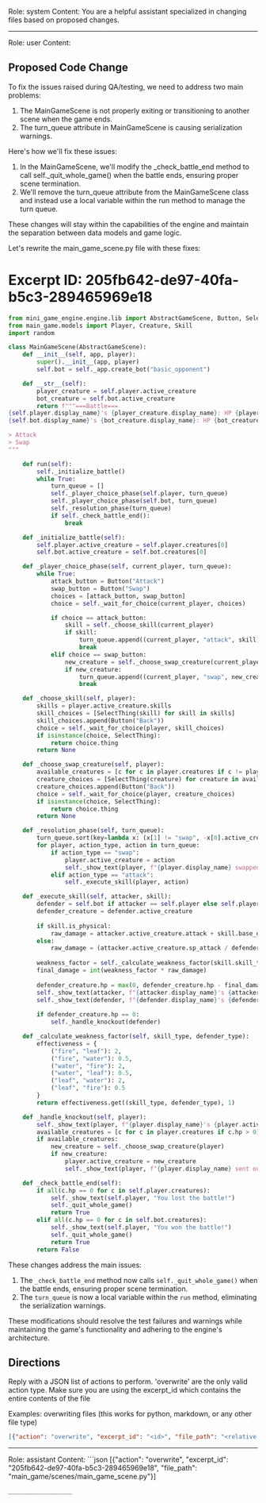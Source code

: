 Role: system
Content: You are a helpful assistant specialized in changing files based on proposed changes.
__________________
Role: user
Content: 
## Proposed Code Change
To fix the issues raised during QA/testing, we need to address two main problems:

1. The MainGameScene is not properly exiting or transitioning to another scene when the game ends.
2. The turn_queue attribute in MainGameScene is causing serialization warnings.

Here's how we'll fix these issues:

1. In the MainGameScene, we'll modify the _check_battle_end method to call self._quit_whole_game() when the battle ends, ensuring proper scene termination.
2. We'll remove the turn_queue attribute from the MainGameScene class and instead use a local variable within the run method to manage the turn queue.

These changes will stay within the capabilities of the engine and maintain the separation between data models and game logic.

Let's rewrite the main_game_scene.py file with these fixes:

# Excerpt ID: 205fb642-de97-40fa-b5c3-289465969e18
```python main_game/scenes/main_game_scene.py
from mini_game_engine.engine.lib import AbstractGameScene, Button, SelectThing
from main_game.models import Player, Creature, Skill
import random

class MainGameScene(AbstractGameScene):
    def __init__(self, app, player):
        super().__init__(app, player)
        self.bot = self._app.create_bot("basic_opponent")

    def __str__(self):
        player_creature = self.player.active_creature
        bot_creature = self.bot.active_creature
        return f"""===Battle===
{self.player.display_name}'s {player_creature.display_name}: HP {player_creature.hp}/{player_creature.max_hp}
{self.bot.display_name}'s {bot_creature.display_name}: HP {bot_creature.hp}/{bot_creature.max_hp}

> Attack
> Swap
"""

    def run(self):
        self._initialize_battle()
        while True:
            turn_queue = []
            self._player_choice_phase(self.player, turn_queue)
            self._player_choice_phase(self.bot, turn_queue)
            self._resolution_phase(turn_queue)
            if self._check_battle_end():
                break

    def _initialize_battle(self):
        self.player.active_creature = self.player.creatures[0]
        self.bot.active_creature = self.bot.creatures[0]

    def _player_choice_phase(self, current_player, turn_queue):
        while True:
            attack_button = Button("Attack")
            swap_button = Button("Swap")
            choices = [attack_button, swap_button]
            choice = self._wait_for_choice(current_player, choices)

            if choice == attack_button:
                skill = self._choose_skill(current_player)
                if skill:
                    turn_queue.append((current_player, "attack", skill))
                    break
            elif choice == swap_button:
                new_creature = self._choose_swap_creature(current_player)
                if new_creature:
                    turn_queue.append((current_player, "swap", new_creature))
                    break

    def _choose_skill(self, player):
        skills = player.active_creature.skills
        skill_choices = [SelectThing(skill) for skill in skills]
        skill_choices.append(Button("Back"))
        choice = self._wait_for_choice(player, skill_choices)
        if isinstance(choice, SelectThing):
            return choice.thing
        return None

    def _choose_swap_creature(self, player):
        available_creatures = [c for c in player.creatures if c != player.active_creature and c.hp > 0]
        creature_choices = [SelectThing(creature) for creature in available_creatures]
        creature_choices.append(Button("Back"))
        choice = self._wait_for_choice(player, creature_choices)
        if isinstance(choice, SelectThing):
            return choice.thing
        return None

    def _resolution_phase(self, turn_queue):
        turn_queue.sort(key=lambda x: (x[1] != "swap", -x[0].active_creature.speed))
        for player, action_type, action in turn_queue:
            if action_type == "swap":
                player.active_creature = action
                self._show_text(player, f"{player.display_name} swapped to {action.display_name}!")
            elif action_type == "attack":
                self._execute_skill(player, action)

    def _execute_skill(self, attacker, skill):
        defender = self.bot if attacker == self.player else self.player
        defender_creature = defender.active_creature
        
        if skill.is_physical:
            raw_damage = attacker.active_creature.attack + skill.base_damage - defender_creature.defense
        else:
            raw_damage = (attacker.active_creature.sp_attack / defender_creature.sp_defense) * skill.base_damage
        
        weakness_factor = self._calculate_weakness_factor(skill.skill_type, defender_creature.creature_type)
        final_damage = int(weakness_factor * raw_damage)
        
        defender_creature.hp = max(0, defender_creature.hp - final_damage)
        self._show_text(attacker, f"{attacker.display_name}'s {attacker.active_creature.display_name} used {skill.display_name}!")
        self._show_text(defender, f"{defender.display_name}'s {defender_creature.display_name} took {final_damage} damage!")
        
        if defender_creature.hp == 0:
            self._handle_knockout(defender)

    def _calculate_weakness_factor(self, skill_type, defender_type):
        effectiveness = {
            ("fire", "leaf"): 2,
            ("fire", "water"): 0.5,
            ("water", "fire"): 2,
            ("water", "leaf"): 0.5,
            ("leaf", "water"): 2,
            ("leaf", "fire"): 0.5
        }
        return effectiveness.get((skill_type, defender_type), 1)

    def _handle_knockout(self, player):
        self._show_text(player, f"{player.display_name}'s {player.active_creature.display_name} was knocked out!")
        available_creatures = [c for c in player.creatures if c.hp > 0]
        if available_creatures:
            new_creature = self._choose_swap_creature(player)
            if new_creature:
                player.active_creature = new_creature
                self._show_text(player, f"{player.display_name} sent out {new_creature.display_name}!")

    def _check_battle_end(self):
        if all(c.hp == 0 for c in self.player.creatures):
            self._show_text(self.player, "You lost the battle!")
            self._quit_whole_game()
            return True
        elif all(c.hp == 0 for c in self.bot.creatures):
            self._show_text(self.player, "You won the battle!")
            self._quit_whole_game()
            return True
        return False
```

These changes address the main issues:

1. The `_check_battle_end` method now calls `self._quit_whole_game()` when the battle ends, ensuring proper scene termination.
2. The `turn_queue` is now a local variable within the `run` method, eliminating the serialization warnings.

These modifications should resolve the test failures and warnings while maintaining the game's functionality and adhering to the engine's architecture.

## Directions
Reply with a JSON list of actions to perform. 'overwrite' are the only valid action type. 
Make sure you are using the excerpt_id which contains the entire contents of the file

Examples:
overwriting files (this works for python, markdown, or any other file type)
```json output_example1
[{"action": "overwrite", "excerpt_id": "<id>", "file_path": "<relative file path>"}]
```

__________________
Role: assistant
Content: ```json
[{"action": "overwrite", "excerpt_id": "205fb642-de97-40fa-b5c3-289465969e18", "file_path": "main_game/scenes/main_game_scene.py"}]
```
__________________
